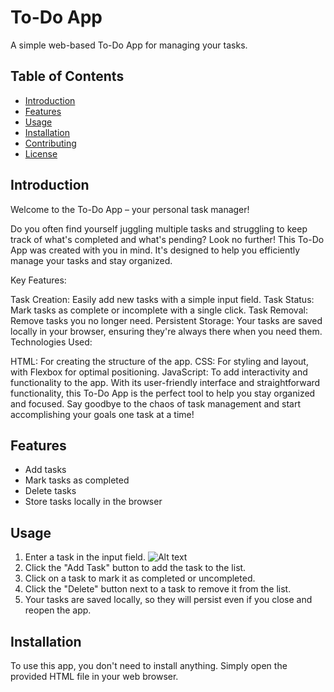 # To-Do App

A simple web-based To-Do App for managing your tasks.

## Table of Contents

- [Introduction](#introduction)
- [Features](#features)
- [Usage](#usage)
- [Installation](#installation)
- [Contributing](#contributing)
- [License](#license)

## Introduction

Welcome to the To-Do App – your personal task manager!

Do you often find yourself juggling multiple tasks and struggling to keep track of what's completed and what's pending? Look no further! This To-Do App was created with you in mind. It's designed to help you efficiently manage your tasks and stay organized.

Key Features:

Task Creation: Easily add new tasks with a simple input field.
Task Status: Mark tasks as complete or incomplete with a single click.
Task Removal: Remove tasks you no longer need.
Persistent Storage: Your tasks are saved locally in your browser, ensuring they're always there when you need them.
Technologies Used:

HTML: For creating the structure of the app.
CSS: For styling and layout, with Flexbox for optimal positioning.
JavaScript: To add interactivity and functionality to the app.
With its user-friendly interface and straightforward functionality, this To-Do App is the perfect tool to help you stay organized and focused. Say goodbye to the chaos of task management and start accomplishing your goals one task at a time!

## Features

- Add tasks
- Mark tasks as completed
- Delete tasks
- Store tasks locally in the browser

## Usage

1. Enter a task in the input field.
![Alt text](image.png)
2. Click the "Add Task" button to add the task to the list.
3. Click on a task to mark it as completed or uncompleted.
4. Click the "Delete" button next to a task to remove it from the list.
5. Your tasks are saved locally, so they will persist even if you close and reopen the app.

## Installation

To use this app, you don't need to install anything. Simply open the provided HTML file in your web browser.
